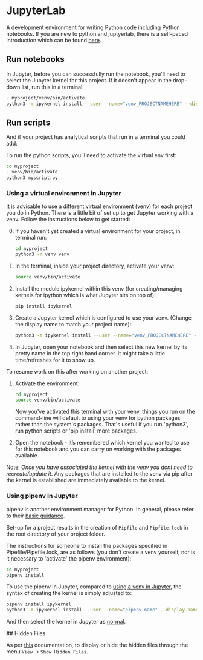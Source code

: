 # JupyterLab

A development environment for writing Python code including Python notebooks. If you are new to python and juptyerlab, there is a self-paced introduction which can be found [here](https://github.com/moj-analytical-services/intro-to-python).

## Run notebooks

In Jupyter, before you can successfully run the notebook, you'll need to select the Jupyter kernel for this project. If it doesn't appear in the drop-down list, run this in a terminal:

```bash
. myproject/venv/bin/activate
python3 -m ipykernel install --user --name="venv_PROJECTNAMEHERE" --display-name="My project (Python3)"
```

## Run scripts

And if your project has analytical scripts that run in a terminal you could add:

To run the python scripts, you'll need to activate the virtual env first:

```bash
cd myproject
. venv/bin/activate
python3 myscript.py
```

### Using a virtual environment in Jupyter

It is advisable to use a different virtual environment (venv) for each project you do in Python. There is a little bit of set up to get Jupyter working with a venv. Follow the instructions below to get started:

0. If you haven't yet created a virtual environment for your project, in terminal run:

    ```bash
    cd myproject
    python3 -m venv venv
    ```

1. In the terminal, inside your project directory, activate your venv:

    ```bash
    source venv/bin/activate
    ```

2. Install the module ipykernel within this venv (for creating/managing kernels for ipython which is what Jupyter sits on top of):

    ```bash
    pip install ipykernel
    ```

3. Create a Jupyter kernel which is configured to use your venv. (Change the display name to match your project name):

    ```bash
    python3 -m ipykernel install --user --name="venv_PROJECTNAMEHERE" --display-name="My project (Python3)"
    ```

4. In Jupyter, open your notebook and then select this new kernel by its pretty name in the top right hand corner. It might take a little time/refreshes for it to show up.

To resume work on this after working on another project:

1. Activate the environment:

    ```bash
    cd myproject
    source venv/bin/activate
    ```

    Now you've activated this terminal with your venv, things you run on the command-line will default to using your venv for python packages, rather than the system's packages. That's useful if you run 'python3', run python scripts or 'pip install' more packages.

2. Open the notebook - it’s remembered which kernel you wanted to use for this notebook and you can carry on working with the packages available.

Note: *Once you have associated the kernel with the venv you dont need to recreate/update it*. Any packages that are installed to the venv via pip after the kernel is established are immediately available to the kernel.

### Using pipenv in Jupyter

pipenv is another environment manager for Python. In general, please refer to their [basic guidance](https://pipenv-fork.readthedocs.io/en/latest/basics.html).

Set-up for a project results in the creation of `Pipfile` and `Pipfile.lock` in the root directory of your project folder.

The instructions for someone to install the packages specified in Pipefile/Pipefile.lock, are as follows (you don't create a venv yourself, nor is it necessary to 'activate' the pipenv environment):

```bash
cd myproject
pipenv install
```

To use the pipenv in Jupyter, compared to [using a venv in Jupyter](../tools/package-management.html#venv-and-pip), the syntax of creating the kernel is simply adjusted to:

```bash
pipenv install ipykernel
python3 -m ipykernel install --user --name="pipenv-name" --display-name="My project (Python3)"
```

And then select the kernel in Jupyter as [normal](../tools/package-management.html#venv-and-pip).

## Hidden Files

As per [this](https://jupyterlab.readthedocs.io/en/stable/user/files.html#displaying-hidden-files) documentation, to display or hide the hidden files through the menu `View` -> `Show Hidden Files`.